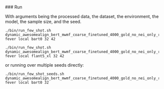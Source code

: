 ### Run

With arguments being the processed data, the dataset, the environment, the model, the sample size, and the seed.

```
./bin/run_few_shot.sh dynamic_awesomealign_bert_mwmf_coarse_finetuned_4000_gold_no_nei_only_retrieval_5_ev fever local bart0 32 42
```

```
./bin/run_few_shot.sh dynamic_awesomealign_bert_mwmf_coarse_finetuned_4000_gold_no_nei_only_retrieval_5_ev fever local flant5_xl 32 42
```

or running over multiple seeds directly:

```
./bin/run_few_shot_seeds.sh dynamic_awesomealign_bert_mwmf_coarse_finetuned_4000_gold_no_nei_only_retrieval_5_ev fever local bart0 32
```
